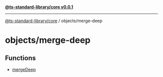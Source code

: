 [**@ts-standard-library/core v0.0.1**](../../README.md)

***

[@ts-standard-library/core](../../modules.md) / objects/merge-deep

# objects/merge-deep

## Functions

- [mergeDeep](functions/mergeDeep.md)
